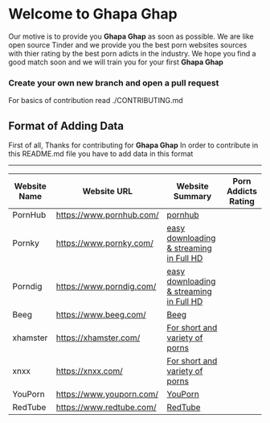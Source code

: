 # Welcome to Ghapa Ghap
Our motive is to provide you **Ghapa Ghap** as soon as possible.
We are like open source Tinder and we provide you the best porn websites sources with thier rating by the best porn adicts in the industry.
We hope you find a good match soon and we will train you for your first **Ghapa Ghap**

### Create your own new branch and open a pull request
For basics of contribution read ./CONTRIBUTING.md

## Format of Adding Data

First of all, Thanks for contributing for **Ghapa Ghap** In order to contribute in this README.md file you have to add data in this format

-------------------------------------------------------------------
 Website Name | Website URL | Website Summary | Porn Addicts Rating |
-------------|-------------|-----------------|---------------------|
| PornHub      | https://www.pornhub.com/ | [pornhub](https://github.com/GhapaGhap/GhapaGhap.github.io/blob/master/porn_websites/pornhub.md) |
| Pornky      | https://www.pornky.com/ | [easy downloading & streaming in Full HD](https://github.com/GhapaGhap/GhapaGhap.github.io/blob/master/porn_websites/porn_websites/pornky) |
| Porndig      | https://www.porndig.com/ | [easy downloading & streaming in Full HD](https://github.com/GhapaGhap/GhapaGhap.github.io/blob/master/porn_websites/porn_websites/porndig) |
| Beeg      | https://www.beeg.com/ | [Beeg](https://github.com/GhapaGhap/GhapaGhap.github.io/blob/master/porn_websites/porn_websites/beeg) |
| xhamster      | https://xhamster.com/ | [For short and variety of porns](https://github.com/GhapaGhap/GhapaGhap.github.io/blob/master/porn_websites/porn_websites/xhamster) |
| xnxx      | https://xnxx.com/ | [For short and variety of porns](https://github.com/GhapaGhap/GhapaGhap.github.io/blob/master/porn_websites/porn_websites/xnxx) |
| YouPorn     | https://www.youporn.com/ | [YouPorn](https://github.com/GhapaGhap/GhapaGhap.github.io/blob/master/porn_websites/porn_websites/youporn) |
| RedTube      | https://www.redtube.com/ | [RedTube](https://github.com/GhapaGhap/GhapaGhap.github.io/blob/master/porn_websites/porn_websites/redtube) |

